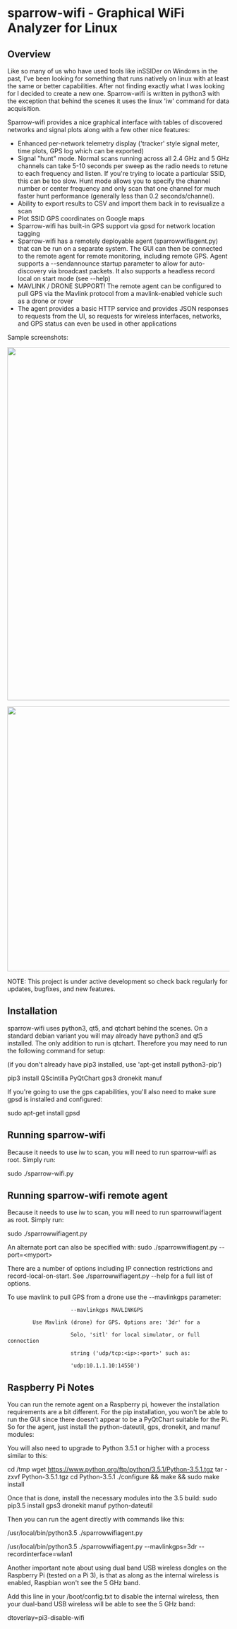# sparrow-wifi - Graphical WiFi Analyzer for Linux

## Overview
Like so many of us who have used tools like inSSIDer on Windows in the past, I've been looking for something that runs natively on linux with at least the same or better capabilities.  After not finding exactly what I was looking for I decided to create a new one.  Sparrow-wifi is written in python3 with the exception that behind the scenes it uses the linux 'iw' command for data acquisition.

Sparrow-wifi provides a nice graphical interface with tables of discovered networks and signal plots along with a few other nice features:

- Enhanced per-network telemetry display ('tracker' style signal meter, time plots, GPS log which can be exported)
- Signal "hunt" mode.  Normal scans running across all 2.4 GHz and 5 GHz channels can take 5-10 seconds per sweep as the radio needs to retune to each frequency and listen.  If you're trying to locate a particular SSID, this can be too slow.  Hunt mode allows you to specify the channel number or center frequency and only scan that one channel for much faster hunt performance (generally less than 0.2 seconds/channel).
- Ability to export results to CSV and import them back in to revisualize a scan
- Plot SSID GPS coordinates on Google maps
- Sparrow-wifi has built-in GPS support via gpsd for network location tagging
- Sparrow-wifi has a remotely deployable agent (sparrowwifiagent.py) that can be run on a separate system.  The GUI can then be connected to the remote agent for remote monitoring, including remote GPS.  Agent supports a --sendannounce startup parameter to allow for auto-discovery via broadcast packets.  It also supports a headless record local on start mode (see --help)
- MAVLINK / DRONE SUPPORT!  The remote agent can be configured to pull GPS via the Mavlink protocol from a mavlink-enabled vehicle such as a drone or rover
- The agent provides a basic HTTP service and provides JSON responses to requests from the UI, so requests for wireless interfaces, networks, and GPS status can even be used in other applications

Sample screenshots:

<p align="center">
  <img src="https://github.com/ghostop14/sparrow-wifi/blob/master/sparrow-screenshot.png" width="800"/>
</p>

<p align="center">
  <img src="https://github.com/ghostop14/sparrow-wifi/blob/master/telemetry-screenshot.png" width="600"/>
</p>

NOTE: This project is under active development so check back regularly for updates, bugfixes, and new features.

## Installation
sparrow-wifi uses python3, qt5, and qtchart behind the scenes.  On a standard debian variant you will may already have python3 and qt5 installed.  The only addition to run is qtchart.  Therefore you may need to run the following command for setup:

(if you don't already have pip3 installed, use 'apt-get install python3-pip')

pip3 install QScintilla PyQtChart gps3 dronekit manuf

If you're going to use the gps capabilities, you'll also need to make sure gpsd is installed and configured:

sudo apt-get install gpsd


## Running sparrow-wifi
Because it needs to use iw to scan, you will need to run sparrow-wifi as root.  Simply run:

sudo ./sparrow-wifi.py

## Running sparrow-wifi remote agent
Because it needs to use iw to scan, you will need to run sparrowwifiagent as root.  Simply run:

sudo ./sparrowwifiagent.py

An alternate port can also be specified with:
sudo ./sparrowwifiagent.py --port=&lt;myport&gt;

There are a number of options including IP connection restrictions and record-local-on-start.  See ./sparrowwifiagent.py --help for a full list of options.

To use mavlink to pull GPS from a drone use the --mavlinkgps parameter:

                        --mavlinkgps MAVLINKGPS

			Use Mavlink (drone) for GPS. Options are: '3dr' for a

                        Solo, 'sitl' for local simulator, or full connection

                        string ('udp/tcp:<ip>:<port>' such as:

                        'udp:10.1.1.10:14550')


## Raspberry Pi Notes

You can run the remote agent on a Raspberry pi, however the installation requirements are a bit different.  For the pip installation, you won't be able to run the GUI since there doesn't appear to be a PyQtChart suitable for the Pi.  So for the agent, just install the python-dateutil, gps, dronekit, and manuf modules:

You will also need to upgrade to Python 3.5.1 or higher with a process similar to this:

cd /tmp
wget https://www.python.org/ftp/python/3.5.1/Python-3.5.1.tgz
tar -zxvf Python-3.5.1.tgz
cd Python-3.5.1
./configure && make && sudo make install

Once that is done, install the necessary modules into the 3.5 build:
sudo pip3.5 install gps3 dronekit manuf python-dateutil

Then you can run the agent directly with commands like this:

/usr/local/bin/python3.5 ./sparrowwifiagent.py

/usr/local/bin/python3.5 ./sparrowwifiagent.py --mavlinkgps=3dr --recordinterface=wlan1

Another important note about using dual band USB wireless dongles on the Raspberry Pi (tested on a Pi 3), is that as along as the internal wireless is enabled, Raspbian won't see the 5 GHz band.

Add this line in your /boot/config.txt to disable the internal wireless, then your dual-band USB wireless will be able to see the 5 GHz band:

dtoverlay=pi3-disable-wifi




